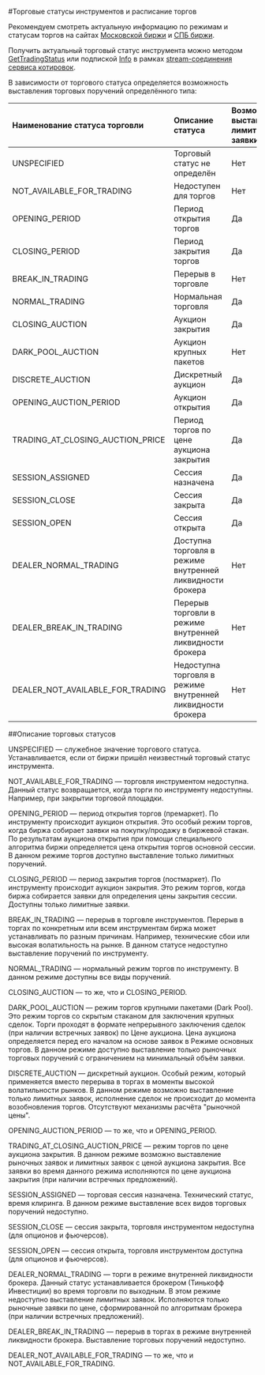 #Торговые статусы инструментов и расписание торгов

Рекомендуем смотреть актуальную информацию по режимам и статусам торгов на сайтах [Московской биржи](https://www.moex.com/) и [СПБ биржи](https://spbexchange.ru/).

Получить актуальный торговый статус инструмента можно методом [GetTradingStatus](/investAPI/marketdata#gettradingstatus)
или подпиской [Info](/investAPI/marketdata#subscribeinforequest) в рамках 
[stream-соединения сервиса котировок](/investAPI/marketdata#marketdatastream). 

В зависимости от торгового статуса определяется возможность выставления торговых поручений определённого типа: 

|Наименование статуса торговли|Описание статуса|Возможность выставлять лимитные заявки| Возможность выставлять рыночные заявки |
|:-----|:-----|:-----|:---------------------------------------|
| UNSPECIFIED                      | Торговый статус не определён                                | Нет | Нет                                    |
| NOT_AVAILABLE_FOR_TRADING        | Недоступен для торгов                                       | Нет | Нет                                    |
| OPENING_PERIOD                   | Период открытия торгов                                      | Да  | Нет                                    |
| CLOSING_PERIOD                   | Период закрытия торгов                                      | Да  | Нет                                    |
| BREAK_IN_TRADING                 | Перерыв в торговле                                          | Нет | Нет                                    |
| NORMAL_TRADING                   | Нормальная торговля                                         | Да  | Да                                     |
| CLOSING_AUCTION                  | Аукцион закрытия                                            | Да  | Нет                                    |
| DARK_POOL_AUCTION                | Аукцион крупных пакетов                                     | Нет | Да                                     |
| DISCRETE_AUCTION                 | Дискретный аукцион                                          | Да  | Нет                                    |
| OPENING_AUCTION_PERIOD           | Аукцион открытия                                            | Да  | Нет                                    |
| TRADING_AT_CLOSING_AUCTION_PRICE | Период торгов по цене аукциона закрытия                     | Да  | Нет                                    |
| SESSION_ASSIGNED                 | Сессия назначена                                            | Да  | Нет                                    |
| SESSION_CLOSE                    | Сессия закрыта                                              | Да  | Да                                     |
| SESSION_OPEN                     | Сессия открыта                                              | Да  | Да                                     |
| DEALER_NORMAL_TRADING            | Доступна торговля в режиме внутренней ликвидности брокера   | Нет | Да                                     |
| DEALER_BREAK_IN_TRADING          | Перерыв торговли в режиме внутренней ликвидности брокера    | Нет | Нет                                    |
| DEALER_NOT_AVAILABLE_FOR_TRADING | Недоступна торговля в режиме внутренней ликвидности брокера | Нет | Нет                                    |

##Описание торговых статусов

UNSPECIFIED — служебное значение торгового статуса. Устанавливается, если от биржи пришёл
неизвестный торговый статус инструмента.

NOT_AVAILABLE_FOR_TRADING — торговля инструментом недоступна. Данный статус возвращается, когда
торги по инструменту недоступны. Например, при закрытии торговой площадки.

OPENING_PERIOD — период открытия торгов (премаркет). По инструменту происходит
аукцион открытия. Это особый режим торгов, когда биржа собирает заявки на покупку/продажу в биржевой стакан. По 
результатам аукциона открытия при помощи специального алгоритма биржи определяется цена открытия торгов основной сессии.
В данном режиме торгов доступно выставление только лимитных поручений.

CLOSING_PERIOD — период закрытия торгов (постмаркет). По инструменту происходит аукцион закрытия.
Это режим торгов, когда биржа собирается заявки для определения цены закрытия сессии. Доступны только лимитные заявки.

BREAK_IN_TRADING — перерыв в торговле инструментов. Перерыв в торгах по конкретным или всем 
инструментам биржа может устанавливать по разным причинам. Например, технические сбои или высокая волатильность на рынке.
В данном статусе недоступно выставление поручений по инструменту. 

NORMAL_TRADING — нормальный режим торгов по инструменту. В данном режиме доступны все виды 
поручений.

CLOSING_AUCTION — то же, что и CLOSING_PERIOD.

DARK_POOL_AUCTION — режим торгов крупными пакетами (Dark Pool). Это режим торгов со скрытым 
стаканом для заключения крупных сделок. Торги проходят в формате непрерывного заключения сделок (при наличии встречных 
заявок) по Цене аукциона. Цена аукциона определяется перед его началом на основе заявок в Режиме основных торгов. В 
данном режиме доступно выставление только рыночных торговых поручений с ограничением на минимальный объём заявки.

DISCRETE_AUCTION — дискретный аукцион. Особый режим, который применяется вместо перерыва
в торгах в моменты высокой волатильности рынков. В данном режиме возможно выставление только лимитных заявок, исполнение
сделок не происходит до момента возобновления торгов. Отсутствуют механизмы расчёта "рыночной цены". 

OPENING_AUCTION_PERIOD — то же, что и OPENING_PERIOD.

TRADING_AT_CLOSING_AUCTION_PRICE — режим торгов по цене аукциона закрытия. В данном режиме
возможно выставление рыночных заявок и лимитных заявок с ценой аукциона закрытия. Все заявки во время данного режима
исполняются по цене аукциона закрытия (при наличии встречных предложений).

SESSION_ASSIGNED — торговая сессия назначена. Технический статус, время клиринга. В данном 
режиме выставление всех видов торговых поручений недоступно. 

SESSION_CLOSE — сессия закрыта, торговля инструментом недоступна (для опционов и фьючерсов).

SESSION_OPEN — сессия открыта, торговля инструментом доступна (для опционов и фьючерсов).

DEALER_NORMAL_TRADING — торги в режиме внутренней ликвидности брокера. Данный статус 
устанавливается брокером (Тинькофф Инвестиции) во время торговли по выходным. В этом режиме недоступно выставление
лимитных заявок. Исполняются только рыночные заявки по цене, сформированной по алгоритмам брокера (при наличии 
встречных предложений).

DEALER_BREAK_IN_TRADING — перерыв в торгах в режиме внутренней ликвидности брокера. Выставление
торговых поручений недоступно.

DEALER_NOT_AVAILABLE_FOR_TRADING — то же, что и NOT_AVAILABLE_FOR_TRADING.
